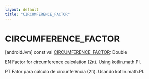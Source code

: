 ```yaml
---
layout: default
title: "CIRCUMFERENCE_FACTOR"
---
```


# CIRCUMFERENCE_FACTOR

[androidJvm]
const val [CIRCUMFERENCE_FACTOR](-c-i-r-c-u-m-f-e-r-e-n-c-e_-f-a-c-t-o-r.md): Double

EN Factor for circumference calculation (2π). Using kotlin.math.PI.

PT Fator para cálculo de circunferência (2π). Usando kotlin.math.PI.